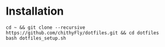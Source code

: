 # Installation

```shell
cd ~ && git clone --recursive https://github.com/chithyFly/dotfiles.git && cd dotfiles
bash dotfiles_setup.sh
```


